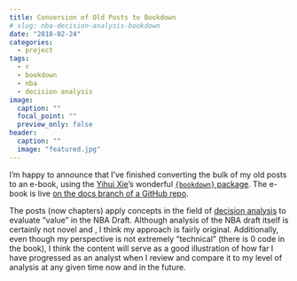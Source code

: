 ```yaml
---
title: Conversion of Old Posts to Bookdown
# slug: nba-decision-analysis-bookdown
date: "2018-02-24"
categories:
  - project
tags:
  - r
  - bookdown
  - nba
  - decision analysis
image:
  caption: ""
  focal_point: ""
  preview_only: false
header:
  caption: ""
  image: "featured.jpg"
---
```


I’m happy to announce that I’ve finished converting the bulk of my old
posts to an e-book, using the [Yihui Xie](https://yihui.name/en/)’s
wonderful [`{bookdown}` package](https://github.com/rstudio/bookdown).
The e-book is live [on the docs branch of a GitHub
repo](https://tonyelhabr.github.io/nba-decision_analysis/).

The posts (now chapters) apply concepts in the field of [decision
analysis](https://en.wikipedia.org/wiki/Decision_analysis) to evaluate
“value” in the NBA Draft. Although analysis of the NBA draft itself is
certainly not novel and , I think my approach is fairly original.
Additionally, even though my perspective is not extremely “technical”
(there is 0 code in the book), I think the content will serve as a good
illustration of how far I have progressed as an analyst when I review
and compare it to my level of analysis at any given time now and in the
future.
